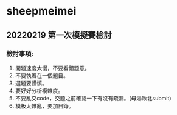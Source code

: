 # sheepmeimei
## 20220219 第一次模擬賽檢討
### 檢討事項:
1. 開題速度太慢，不要看錯題意。
2. 不要執著在一個題目。
3. 選題要謹慎。
4. 要好好分析複雜度。
5. 不要亂交code，交題之前確認一下有沒有疏漏。(母湯歐北submit)
6. 模板太雜亂，要加目錄。

